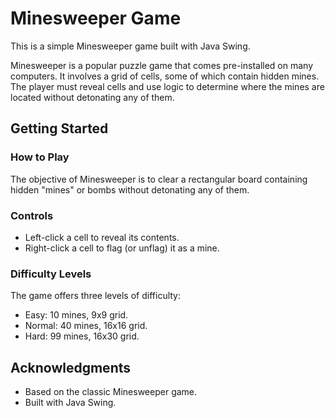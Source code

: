 # Minesweeper Game

This is a simple Minesweeper game built with Java Swing.

Minesweeper is a popular puzzle game that comes pre-installed on many computers. It involves a grid of cells, some of which contain hidden mines. The player must reveal cells and use logic to determine where the mines are located without detonating any of them.

## Getting Started

### How to Play

The objective of Minesweeper is to clear a rectangular board containing hidden "mines" or bombs without detonating any of them.

### Controls

- Left-click a cell to reveal its contents.
- Right-click a cell to flag (or unflag) it as a mine.

### Difficulty Levels

The game offers three levels of difficulty:

- Easy: 10 mines, 9x9 grid.
- Normal: 40 mines, 16x16 grid.
- Hard: 99 mines, 16x30 grid.

## Acknowledgments

- Based on the classic Minesweeper game.
- Built with Java Swing.
